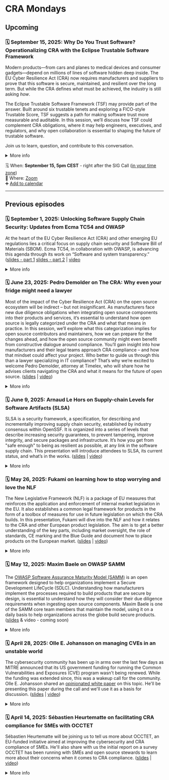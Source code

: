 # CRA Mondays

## Upcoming

<a name="episode-8"></a>
### 🗓️ September 15, 2025: Why Do You Trust Software? Operationalizing CRA with the Eclipse Trustable Software Framework

Modern products—from cars and planes to medical devices and consumer gadgets—depend on millions of lines of software hidden deep inside. The EU Cyber Resilience Act (CRA) now requires manufacturers and suppliers to prove that this software is secure, maintained, and resilient over the long term. But while the CRA defines *what* must be achieved, the industry is still asking *how*.

The Eclipse Trustable Software Framework (TSF) may provide part of the answer. Built around six trustable tenets and exploring a FICO-style Trustable Score, TSF suggests a path for making software trust more measurable and auditable. In this session, we’ll discuss how TSF could complement CRA obligations, where it may help engineers, executives, and regulators, and why open collaboration is essential to shaping the future of trustable software.

Join us to learn, question, and contribute to this conversation.

<details>
<summary>More info</summary>
 
**Speaker: John Ellis**

John Ellis is the President and Head of Product for Codethink, a world-class provider of
critical, high-performance software projects for international-scale companies in a range
of industries including Automotive, Finance, Medical, and IoT. Headquartered in
Manchester, UK, Codethink has pioneered software industry thinking around concepts of
trustable software, with a view to improving the quality of software engineering for
societal good. Example customers include Arm, Bloomberg, BMW, Bosch, JLR, John
Deere, Mercedes-Benz, Panasonic, Volkswagen, and Tesla.

As a former executive at Motorola, Global Technologist at Ford Motor Company, and a
consulting and startup veteran, John led or participated in teams that built many of the
innovations we see today in connected vehicles on the ground and in the air.

John is the best-selling author of _The Zero Dollar Car_, a former adjunct professor at
University of Notre Dame, as well as a former translator in the 1992 Summer Olympics.

John can be found online @ [www.johntellis.com](https://www.johntellis.com/).

**Key Points:**

- Exploring CRA in Practice: Learn how the Eclipse Trustable Software Framework (TSF) could help translate CRA’s broad legal requirements into practical engineering steps.

- Trust Made Measurable: Consider how a FICO-style “Trustable Score” might offer a way to make software assurance auditable and comparable across organizations.

- An Open Conversation: Join engineers, executives, regulators, and lawyers in the Eclipse community to discuss how TSF may evolve as part of CRA’s future.
 
</details>
 
🗓️ When: **September 15, 5pm CEST** - right after the SIG Call ([in your time zone](https://www.timeanddate.com/worldclock/fixedtime.html?iso=2025-06-23T15:00:00.000Z&msg=CRA%20Mondays))\
📍 Where: [Zoom](https://eclipse.zoom.us/j/82349283943)\
➕ [Add to calendar](https://calendar.google.com/calendar/event?action=TEMPLATE&tmeid=NGo1YWhzZ3YydG1rb2dmZzVrcGcxZnEzdGpfMjAyNTA5MTVUMTUwMDAwWiBjXzdkYjhlM2YxM2M0ZmFjOTg0MTAzOTE4YTk3YzcwNGJiMWQ2MTlkYTBmZGI2NmQzM2YxNzQ3ODQ5YjYwMjBhZWFAZw&tmsrc=c_7db8e3f13c4fac984103918a97c704bb1d619da0fdb66d33f1747849b6020aea%40group.calendar.google.com)

---

## Previous episodes

<a name="episode-7"></a>
### 🗓️ September 1, 2025: Unlocking Software Supply Chain Security: Updates from Ecma TC54 and OWASP

At the heart of the EU Cyber Resilience Act (CRA) and other emerging EU regulations lies a critical focus on supply chain security and Software Bill of Materials (SBOM). Ecma TC54, in collaboration with OWASP, is advancing this agenda through its work on “Software and system transparency.” ([slides - part 1](2025-09-01-TC54_CRA_Monday.pdf) [slides - part 2](2025-09-01-Framework_Ecma_CRA.pdf) | [video](https://youtu.be/NglPCEu4pok)

<details> 
<summary>More info</summary>
In this session, you will gain insights into key initiatives shaping the future of software transparency—from OWASP CycloneDX to new efforts around software identifiers (PURL), Common Lifecycle Enumeration (CLE), and the Transparency Exchange API (TEA) for automating the delivery of transparency artefacts across the supply chain.
 
The session will also provide an overview of Ecma International’s role as a global standards organisation. A Q&A segment will give you the chance to engage directly with experts on these critical CRA-related standards.

**Speakers**
- Olle E Johansson 
- Steve Springett
- Philippe Ombredanne
</details>

<a name="episode-6"></a>
### 🗓️ June 23, 2025: Pedro Demolder on The CRA: Why even your fridge might need a lawyer

Most of the impact of the Cyber Resilience Act (CRA) on the open source ecosystem will be indirect – but not insignificant. As manufacturers face new due diligence obligations when integrating open source components into their products and services, it’s essential to understand how open source is legally categorized under the CRA and what that means in practice.
In this session, we’ll explore what this categorization implies for open source contributors and maintainers, how we can prepare for the changes ahead, and how the open source community might even benefit from constructive dialogue around compliance. You’ll gain insight into how manufacturers and their legal teams approach CRA compliance – and how that mindset could affect your project.
Who better to guide us through this than a lawyer specializing in IT compliance? That’s why we’re excited to welcome Pedro Demolder, attorney at Timelex, who will share how he advises clients navigating the CRA and what it means for the future of open source. ([slides](2025-06-20-Pedro-Demolder.pdf) | [video](https://youtu.be/SP1xjDDLt9U))

<details>
<summary>More info</summary>

**Key-points**
- The CRA as a category of legislation
- The importance of the CRA for businesses
- The role of components, including open source, under the CRA
- Due diligence obligations for manufacturers
- Conformity assessments and security attestations
 
**Bio:** Pedro Demolder is an IP/IT and data protection lawyer at Timelex. He assists both SMEs and multinationals with GDPR and Data Act compliance, performing audits and helping implement legal requirements into daily operations, systems, and processes. He regularly advises on complex matters at the intersection of technology law and other domains, such as online platforms, product manufacturing, and HR. Pedro is well-versed in drafting information notices for a wide range of target audiences and negotiating data processing, data exchange, and data sharing agreements.
Pedro also advises clients on all aspects of cybersecurity, including the legal, technical, operational, and organisational dimensions of information security. He supports the setup of compliance frameworks, breach notification procedures, and contingency planning. In addition, he provides trainings on data protection and cybersecurity obligations, ensuring that legal requirements are understood and embedded in practice.

</details>

<a name="episode-5"></a>
### 🗓️ June 9, 2025: Arnaud Le Hors on Supply-chain Levels for Software Artifacts (SLSA)

SLSA is a security framework, a specification, for describing and incrementally improving supply chain security, established by industry consensus within OpenSSF. It is organized into a series of levels that describe increasing security guarantees, to prevent tampering, improve integrity, and secure packages and infrastructure. It’s how you get from "safe enough" to being as resilient as possible, at any link in the software supply chain. This presentation will introduce attendees to SLSA, its current status, and what’s in the works. ([slides](2025-06-09-ArnaudLeHors.pdf) | [video](https://youtu.be/5t9EGPTll64))

<details>
<summary>More info</summary>
 
**Bio:** Arnaud Le Hors is Senior Technical Staff Member of Open Technologies at IBM, working on a range of technologies with a primary focus on Open Source supply chain security and AI. He has been working on standards and open source for over 30 years. Arnaud was editor of several key web specifications including HTML and DOM and was a pioneer of open source with the release of libXpm in 1990. Arnaud is the main representative for IBM at W3C and INCITS, Co-Chair of the LF AI & Data Generative AI Commons, a member of the OpenSSF Technical Advisory Committee.

</details>


<a name="episode-4"></a>
### 🗓️ May 26, 2025: Fukami on learning how to stop worrying and love the NLF
The New Legislative Framework (NLF) is a package of EU measures that reinforces the application and enforcement of internal market legislation in the EU. It also establishes a common legal framework for products in the form of a toolbox of measures for use in future legislation on which the CRA builds. In this presentation, Fukami will dive into the NLF and how it relates to the CRA and other European product legislation. The aim is to get a better understanding of the key parts, including market oversight, the role of standards, CE marking and the Blue Guide and document how to place products on the European market.
([slides](2025-05-26-Fukami.pdf) | [video](https://youtu.be/7CbHwsKVD80))

<details>
<summary>More info</summary>
 
Bio: [Fukami](https://www.linkedin.com/in/fukami/) lives in Brussels and works for the OpenSSF as EU Policy Advisor. He is member of ETSI, the CRA EG on behalf of OpenSSF and in JTC13/WG9.

</details>


<a name="episode-3"></a>
### 🗓️ May 12, 2025: Maxim Baele on OWASP SAMM
The [OWASP Software Assurance Maturity Model (SAMM)](https://owasp.org/www-project-samm/) is an open framework designed to help organizations implement a Secure Development LifeCycle (SDLC). 
Understanding how manufacturers implement the processes required to build products that are secure by design, is essential to understand how they will consider their due diligence requirements when ingesting open source components. 
Maxim Baele is one of the SAMM core team members that maintain the model, using it on a daily basis to help organizations across the globe build secure products.
([slides](2025-05-12-maxim-baele.pdf) & video - coming soon)

<details>
<summary>More info</summary>

[Maxim Baele](https://www.linkedin.com/in/maximbaele/) is an experienced cybersecurity consultant specializing in product and application security​, with a background in Linux system engineering, security architecture, and automation​.
He spends his days coaching organizations in building secure products and implementing cybersecurity strategies​, while spending many of his evenings contributing to OWASP as a liaison, as a board member for OWASP BE and a core team member of the OWASP SAMM project.
 
</details>

<a name="episode-2"></a>
### 🗓️ April 28, 2025: Olle E. Johansson on managing CVEs in an unstable world
The cybersecurity community has been up in arms over the last few days as MITRE announced that its US government funding for running the Common Vulnerabilities and Exposures (CVE) program wasn't being renewed. While the funding was extended since, this was a wakeup call for the community. Olle E. Johansson shared an [opinionated white paper](https://docs.google.com/document/d/1u6yPlCla7SO6YuHakjvmcGtcEmHdp-NANaqpTDTA7Q0/edit?usp=sharing) on this topic. He'll be presenting this paper during the call and we'll use it as a basis for discussion.
([slides](2025-04-28-olle-e-johnansson.pdf) | [video](https://youtu.be/zSsGLJTgWvU?si=11oIsKc8ac43pH5M))

<details>
<summary>More info</summary>

This talk will cover a proposal for a globally coordinated platform for vulnerability reporting that ensures transparency, strengthens manufacturer accountability, and enables trusted third-party data enrichment. As cybersecurity regulations for connected products advance worldwide, the current model—primarily funded by a single state and dependent on unaffiliated third parties for critical data—faces limitations in scalability and neutrality. A new approach is needed: one that gives manufacturers control over submitted data, integrates independent data providers, and is governed and funded by a diverse coalition of global stakeholders. The session will explore how such a system can enhance trust, regulatory alignment, and security for both users and industry.

**Olle E.Johanson** is an experienced and appreciated speaker, teacher as well as an Open Source developer and consultant. He is currently project lead for OWASP Project Koala- developing the Transparency Exchange API (TEA), member of the CycloneDX industry working group, the OWASP SBOM Forum, co-founder of SBOMEurope.eu and a leader for the DNS TAPIR Open Source project. While not trying to save the world with SBOMs, he is helping clients with the journey towards CRA compliance as a consultant in his company Edvina AB.
  
#### References 
 - *A call for action: The path towards a global platform for vulnerability reporting*. [This document](https://docs.google.com/document/d/1u6yPlCla7SO6YuHakjvmcGtcEmHdp-NANaqpTDTA7Q0/edit?usp=sharing) is the base for the discussion
 
</details>

<a name="episode-1"></a>
### 🗓️ April 14, 2025: Sébastien Heurtematte on facilitating CRA compliance for SMEs with OCCTET

Sébastien Heurtematte will be joining us to tell us more about OCCTET, an EU-funded initiative aimed at improving the cybersecurity and CRA compliance of SMEs. He'll also share with us the initial report on a survey OCCTET has been running with SMEs and open source stewards to learn more about their concerns when it comes to CRA compliance.
([slides](./2025-04-14-sebastien-heurtematte.pdf) | [video](https://www.youtube.com/watch?v=1CWy55AhEnc))

<details>
<summary>More info</summary>

**Sébastien Heurtematte**, member of the Eclipse Foundation, is the coordinator of the OCCTET project, leading a consortium of 7 partners across Europe working to make Cyber Resilience Act (CRA) compliance simpler and more accessible for SMEs. With a strong technical background in open source, release engineering, and supply chain, he brings years of experience simplifying complex processes and addressing security challenges. Passionate about collaboration and accessibility, he focuses on making CRA compliance practical and approachable for both open source projects and SMEs.

#### References
- [OCCTET Website](https://occtet.eu/)
- [European Cybersecurity Competence Centre and Network](https://cybersecurity-centre.europa.eu/index_en)
 
</details>
